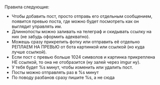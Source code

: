 Правила следующие:
- Чтобы добавить пост, просто отправь его отдельным сообщением, появится превью поста, где можно будет посмотреть как он выглядит управлять им.
- Длиннопосты можно заливать на телеграф и скидывать ссылку на них (не забудь оформить адекватно).
- Можешь сразу прикрепить фотку или отправить её отдельно РЕПЛАЕМ НА ПРЕВЬЮ от бота картинкой или ссылкой (но куда лучше ссылкой).
- Если пост с превью больше 1024 символов и картинка прикреплена НЕ ссылкой, то она не отобразится (ну залей через imgur ну).
- У тебя будет %s минут, чтобы изменить или удалить пост. 
- Посты можно отправлять раз в %s минут
- По поводу разбанов сразу пишите %s, а не сюда